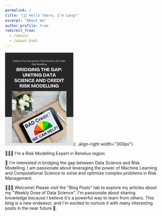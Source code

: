 ```yaml
---
permalink: /
title: "👋🏼 Hello there, I'm Long!"
excerpt: "About me"
author_profile: true
redirect_from: 
  - /about/
  - /about.html
---
```



![When Data Science meets Risk Management](/images/github_DS_RM.png){: .align-right width="300px"}


👨🏻‍💻 I'm a Risk Modelling Expert in Benelux region


🔬 I'm interested in bridging the gap between Data Science and Risk Modelling. I am passionate about leveraging the power of Machine Learning and Computational Science to solve and optimize complex problems in Risk Management.


👨🏻‍🔬 Welcome! Please visit the "Blog Posts" tab to explore my articles about my "Weekly Dose of Data Science". I'm passionate about sharing knowledge because I believe it's a powerful way to learn from others. This blog is a new endeavor, and I'm excited to nurture it with many interesting posts in the near future 🚀.

